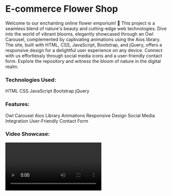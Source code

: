 <h1>E-commerce Flower Shop</h1>
<p>Welcome to our enchanting online flower emporium! 🌸 This project is a seamless blend of nature's beauty and cutting-edge web technologies. Dive into the world of vibrant blooms, elegantly showcased through an Owl Carousel, complemented by captivating animations using the Aios library. The site, built with HTML, CSS, JavaScript, Bootstrap, and jQuery, offers a responsive design for a delightful user experience on any device. Connect with us effortlessly through social media icons and a user-friendly contact form. Explore the repository and witness the bloom of nature in the digital realm.</p>

<h3>Technologies Used:</h3>
HTML
CSS
JavaScript
Bootstrap
jQuery
<br>
<h3>Features:</h3>
Owl Carousel
Aios Library Animations
Responsive Design
Social Media Integration
User-Friendly Contact Form
<br>
<h3>Video Showcase:</h3>
<video controls>
        <source src="your-video-src.mp4" type="video/mp4">
        Your browser does not support the video tag.
    </video>
